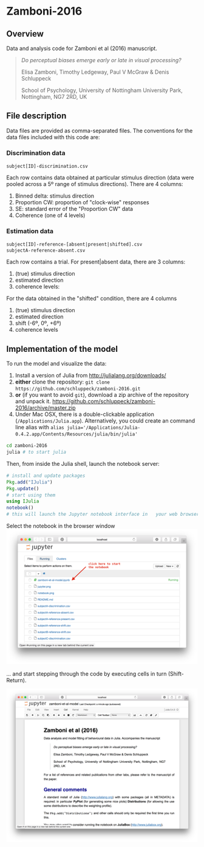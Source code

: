 # Zamboni-2016

## Overview

Data and analysis code for Zamboni et al (2016) manuscript.

> *Do perceptual biases emerge early or late in visual processing?*
>
> Elisa Zamboni, Timothy Ledgeway, Paul V McGraw & Denis Schluppeck
>
> School of Psychology, University of Nottingham
> University Park, Nottingham, NG7 2RD, UK

## File description


Data files are provided as comma-separated files. The conventions for the data files included with this code are:

### Discrimination data

    subject[ID]-discrimination.csv

Each row contains data obtained at particular stimulus direction (data were pooled across a 5º range of stimulus directions). There are 4 columns:

1. Binned delta: stimulus direction
2. Proportion CW: proportion of "clock-wise" responses
3. SE: standard error of the "Proportion CW" data
4. Coherence (one of 4 levels)

### Estimation data

    subject[ID]-reference-[absent|present|shifted].csv
    subjectA-reference-absent.csv

Each row contains a trial. For present|absent data, there are 3 columns:

1. (true) stimulus direction
2. estimated direction
3. coherence levels:

For the data obtained in the "shifted" condition, there are 4 columns

1. (true) stimulus direction
2. estimated direction
3. shift (-6º, 0º, +6º)
4. coherence levels

## Implementation of the model

To run the model and visualize the data:

1. Install a version of Julia from http://julialang.org/downloads/
2. **either** clone the repository:
  ``git clone https://github.com/schluppeck/zamboni-2016.git``  
3. **or** (if you want to avoid ``git``), download a zip archive of the repository and unpack it. https://github.com/schluppeck/zamboni-2016/archive/master.zip
4. Under Mac OSX, there is a double-clickable application (``/Applications/Julia.app``). Alternatively, you could create an command line alias with ``alias julia='/Applications/Julia-0.4.2.app/Contents/Resources/julia/bin/julia'``

```bash
cd zamboni-2016
julia # to start julia
```

Then, from inside the Julia shell, launch the notebook server:

```julia
# install and update packages
Pkg.add("IJulia")
Pkg.update()
# start using them
using IJulia
notebook()
# this will launch the Jupyter notebook interface in   your web browser
```

Select the notebook in the browser window  
![Notebook selection](jupyter.png)

... and start stepping through the code by executing cells in turn (Shift-Return).

![Notebook selection](notebook.png)
